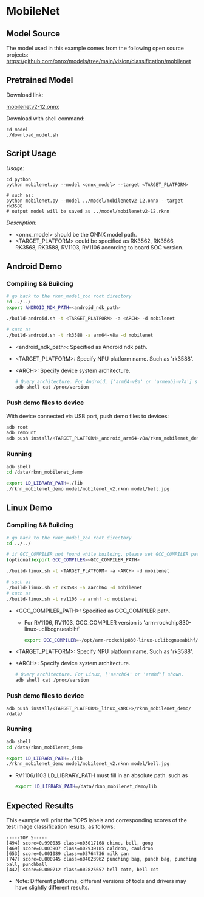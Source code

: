 # MobileNet

## Model Source
The model used in this example comes from the following open source projects:  
https://github.com/onnx/models/tree/main/vision/classification/mobilenet



## Pretrained Model

Download link: 

[mobilenetv2-12.onnx](https://ftrg.zbox.filez.com/v2/delivery/data/ec1c6f44f8c24155875ac5bce7aa6b3c/examples/MobileNet/mobilenetv2-12.onnx)

Download with shell command:

```
cd model
./download_model.sh
```



## Script Usage

*Usage:*
```shell
cd python
python mobilenet.py --model <onnx_model> --target <TARGET_PLATFORM>

# such as: 
python mobilenet.py --model ../model/mobilenetv2-12.onnx --target rk3588
# output model will be saved as ../model/mobilenetv2-12.rknn
```
*Description:*

- <onnx_model> should be the ONNX model path.
- <TARGET_PLATFORM>  could be specified as RK3562, RK3566, RK3568, RK3588, RV1103, RV1106 according to board SOC version.




## Android Demo

### Compiling && Building

```sh
# go back to the rknn_model_zoo root directory
cd ../../
export ANDROID_NDK_PATH=<android_ndk_path>

./build-android.sh -t <TARGET_PLATFORM> -a <ARCH> -d mobilenet

# such as 
./build-android.sh -t rk3588 -a arm64-v8a -d mobilenet
```

- <android_ndk_path>: Specified as Android ndk path.

- <TARGET_PLATFORM>: Specify NPU platform name. Such as 'rk3588'.

- <ARCH\>: Specify device system architecture.

  ```sh
  # Query architecture. For Android, ['arm64-v8a' or 'armeabi-v7a'] shown.
  adb shell cat /proc/version
  ```

### Push demo files to device

With device connected via USB port, push demo files to devices:

```sh
adb root
adb remount
adb push install/<TARGET_PLATFORM>_android_arm64-v8a/rknn_mobilenet_demo /data/
```

### Running

```sh
adb shell
cd /data/rknn_mobilenet_demo

export LD_LIBRARY_PATH=./lib
./rknn_mobilenet_demo model/mobilenet_v2.rknn model/bell.jpg
```



## Linux Demo

### Compiling && Building

```sh
# go back to the rknn_model_zoo root directory
cd ../../

# if GCC_COMPILER not found while building, please set GCC_COMPILER path
(optional)export GCC_COMPILER=<GCC_COMPILER_PATH>

./build-linux.sh -t <TARGET_PLATFORM> -a <ARCH> -d mobilenet

# such as 
./build-linux.sh -t rk3588 -a aarch64 -d mobilenet
# such as 
./build-linux.sh -t rv1106 -a armhf -d mobilenet
```
- <GCC_COMPILER_PATH>: Specified as GCC_COMPILER path.

  - For RV1106, RV1103, GCC_COMPILER version is 'arm-rockchip830-linux-uclibcgnueabihf'

    ```sh
    export GCC_COMPILER=~/opt/arm-rockchip830-linux-uclibcgnueabihf/bin/arm-rockchip830-linux-uclibcgnueabihf
    ```

- <TARGET_PLATFORM>: Specify NPU platform name. Such as 'rk3588'.

- <ARCH\>: Specify device system architecture.

  ```sh
  # Query architecture. For Linux, ['aarch64' or 'armhf'] shown.
  adb shell cat /proc/version
  ```

### Push demo files to device

```
adb push install/<TARGET_PLATFORM>_linux_<ARCH>/rknn_mobilenet_demo/ /data/
```

### Running

```sh
adb shell
cd /data/rknn_mobilenet_demo

export LD_LIBRARY_PATH=./lib
./rknn_mobilenet_demo model/mobilenet_v2.rknn model/bell.jpg
```

- RV1106/1103 LD_LIBRARY_PATH must fill in an absolute path. such as

  ```sh
  export LD_LIBRARY_PATH=/data/rknn_mobilenet_demo/lib
  ```



## Expected Results

This example will print the TOP5 labels and corresponding scores of the test image classification results, as follows:
```
-----TOP 5-----
[494] score=0.990035 class=n03017168 chime, bell, gong
[469] score=0.003907 class=n02939185 caldron, cauldron
[653] score=0.001089 class=n03764736 milk can
[747] score=0.000945 class=n04023962 punching bag, punch bag, punching ball, punchball
[442] score=0.000712 class=n02825657 bell cote, bell cot
```
- Note: Different platforms, different versions of tools and drivers may have slightly different results.